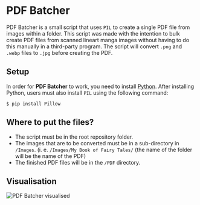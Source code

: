 # PDF Batcher
PDF Batcher is a small script that uses `PIL` to create a single PDF file from images within a folder. This script was made with the intention to bulk create PDF files from scanned lineart manga images without having to do this manually in a third-party program. The script will convert `.png` and `.webp` files to `.jpg` before creating the PDF.

## Setup
In order for **PDF Batcher** to work, you need to install [Python](https://www.python.org/). After installing Python, users must also install `PIL` using the following command:
```
$ pip install Pillow
```

## Where to put the files?
- The script must be in the root repository folder.
- The images that are to be converted must be in a sub-directory in `/Images`. (i. e. `/Images/My Book of Fairy Tales/` (the name of the folder will be the name of the PDF)
- The finished PDF files will be in the `/PDF` directory.

## Visualisation
![PDF Batcher visualised](https://i.imgur.com/40sPWJA.png)
